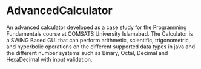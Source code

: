 # AdvancedCalculator
An advanced calculator developed as a case study for the Programming Fundamentals course at COMSATS University Islamabad. The Calculator is a SWING Based GUI that can perform arithmetic, scientific, trigonometric, and hyperbolic operations on the different supported data types in java and the different number systems such as Binary, Octal, Decimal and HexaDecimal with input validation.
